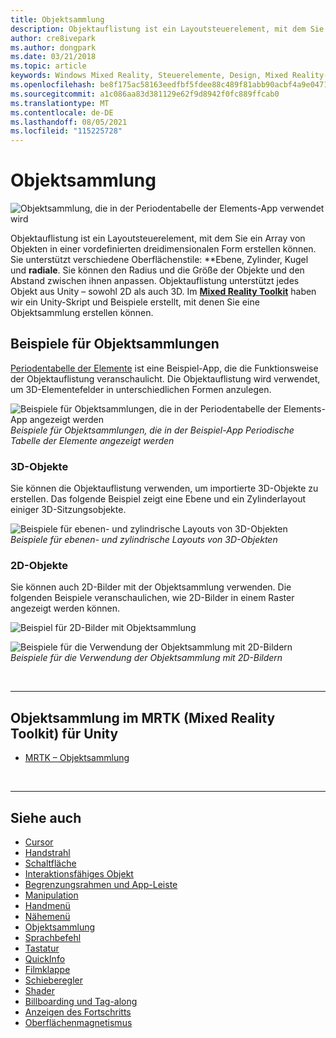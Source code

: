 ```yaml
---
title: Objektsammlung
description: Objektauflistung ist ein Layoutsteuerelement, mit dem Sie ein Array von Objekten in einer vordefinierten dreidimensionalen Form erstellen können.
author: cre8ivepark
ms.author: dongpark
ms.date: 03/21/2018
ms.topic: article
keywords: Windows Mixed Reality, Steuerelemente, Design, Mixed Reality-Headset, Windows Mixed Reality-Headset, Virtual Reality-Headset, HoloLens, Objektsammlung, 2D, 3D, MRTK, Mixed Reality Toolkit
ms.openlocfilehash: be8f175ac58163eedfbf5fdee88c489f81abb90acbf4a9e04710be8443f070f0
ms.sourcegitcommit: a1c086aa83d381129e62f9d8942f0fc889ffcab0
ms.translationtype: MT
ms.contentlocale: de-DE
ms.lasthandoff: 08/05/2021
ms.locfileid: "115225728"
---
```

# <a name="object-collection"></a>Objektsammlung

![Objektsammlung, die in der Periodentabelle der Elements-App verwendet wird](images/UX_Hero_ObjectCollection.jpg)<br>

Objektauflistung ist ein Layoutsteuerelement, mit dem Sie ein Array von Objekten in einer vordefinierten dreidimensionalen Form erstellen können. Sie unterstützt verschiedene Oberflächenstile: **Ebene, Zylinder, Kugel und **radiale**. Sie können den Radius und die Größe der Objekte und den Abstand zwischen ihnen anpassen. Objektauflistung unterstützt jedes Objekt aus Unity – sowohl 2D als auch 3D. Im **[Mixed Reality Toolkit](/windows/mixed-reality/mrtk-unity/features/ux-building-blocks/object-collection)** haben wir ein Unity-Skript und Beispiele erstellt, mit denen Sie eine Objektsammlung erstellen können.

## <a name="object-collection-examples"></a>Beispiele für Objektsammlungen

[Periodentabelle der Elemente](../develop/unity/periodic-table-of-the-elements.md) ist eine Beispiel-App, die die Funktionsweise der Objektauflistung veranschaulicht. Die Objektauflistung wird verwendet, um 3D-Elementefelder in unterschiedlichen Formen anzulegen.

![Beispiele für Objektsammlungen, die in der Periodentabelle der Elements-App angezeigt werden](images/periodictable-collections-1000px.jpg)<br>
*Beispiele für Objektsammlungen, die in der Beispiel-App Periodische Tabelle der Elemente angezeigt werden*

### <a name="3d-objects"></a>3D-Objekte

Sie können die Objektauflistung verwenden, um importierte 3D-Objekte zu erstellen. Das folgende Beispiel zeigt eine Ebene und ein Zylinderlayout einiger 3D-Sitzungsobjekte.

![Beispiele für ebenen- und zylindrische Layouts von 3D-Objekten](images/objectcollection-3dobjects-1000px.jpg)<br>
*Beispiele für ebenen- und zylindrische Layouts von 3D-Objekten*

### <a name="2d-objects"></a>2D-Objekte

Sie können auch 2D-Bilder mit der Objektsammlung verwenden. Die folgenden Beispiele veranschaulichen, wie 2D-Bilder in einem Raster angezeigt werden können.

![Beispiel für 2D-Bilder mit Objektsammlung](images/940px-layout-3dobjects-3.jpg)

![Beispiele für die Verwendung der Objektsammlung mit 2D-Bildern](images/940px-layout-2dimages.jpg)<br>
*Beispiele für die Verwendung der Objektsammlung mit 2D-Bildern*

<br>

---

## <a name="object-collection-in-mrtk-mixed-reality-toolkit-for-unity"></a>Objektsammlung im MRTK (Mixed Reality Toolkit) für Unity

* [MRTK – Objektsammlung](/windows/mixed-reality/mrtk-unity/features/ux-building-blocks/object-collection)

<br>

---

## <a name="see-also"></a>Siehe auch

* [Cursor](cursors.md)
* [Handstrahl](point-and-commit.md)
* [Schaltfläche](button.md)
* [Interaktionsfähiges Objekt](interactable-object.md)
* [Begrenzungsrahmen und App-Leiste](app-bar-and-bounding-box.md)
* [Manipulation](direct-manipulation.md)
* [Handmenü](hand-menu.md)
* [Nähemenü](near-menu.md)
* [Objektsammlung](object-collection.md)
* [Sprachbefehl](voice-input.md)
* [Tastatur](keyboard.md)
* [QuickInfo](tooltip.md)
* [Filmklappe](slate.md)
* [Schieberegler](slider.md)
* [Shader](shader.md)
* [Billboarding und Tag-along](billboarding-and-tag-along.md)
* [Anzeigen des Fortschritts](progress.md)
* [Oberflächenmagnetismus](surface-magnetism.md)